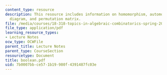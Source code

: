 ```yaml
---
content_type: resource
description: This resource includes information on homomorphism, automorphism, Hasse
  diagram, and permutation matrix.
file: /media/courses/18-318-topics-in-algebraic-combinatorics-spring-2006/7b0007bbce571b19980f4391487fc03e_boolean.pdf
file_type: application/pdf
learning_resource_types:
- Lecture Notes
ocw_type: OCWFile
parent_title: Lecture Notes
parent_type: CourseSection
resourcetype: Document
title: boolean.pdf
uid: 7b0007bb-ce57-1b19-980f-4391487fc03e
---
```

